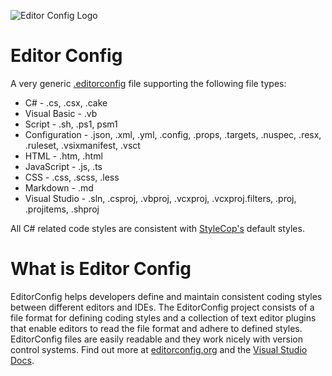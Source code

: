 ![Editor Config Logo](https://raw.githubusercontent.com/RehanSaeed/EditorConfig/master/logo.png)

# Editor Config

A very generic [.editorconfig](https://github.com/RehanSaeed/EditorConfig/blob/master/.editorconfig) file supporting the following file types:

- C# - .cs, .csx, .cake
- Visual Basic - .vb
- Script - .sh, .ps1, psm1
- Configuration - .json, .xml, .yml, .config, .props, .targets, .nuspec, .resx, .ruleset, .vsixmanifest, .vsct
- HTML - .htm, .html
- JavaScript - .js, .ts
- CSS - .css, .scss, .less
- Markdown - .md
- Visual Studio - .sln, .csproj, .vbproj, .vcxproj, .vcxproj.filters, .proj, .projitems, .shproj

All C# related code styles are consistent with [StyleCop's](https://github.com/DotNetAnalyzers/StyleCopAnalyzers) default styles.

# What is Editor Config

EditorConfig helps developers define and maintain consistent coding styles between different editors and IDEs. The EditorConfig project consists of a file format for defining coding styles and a collection of text editor plugins that enable editors to read the file format and adhere to defined styles. EditorConfig files are easily readable and they work nicely with version control systems. Find out more at [editorconfig.org](http://editorconfig.org/) and the [Visual Studio Docs](https://docs.microsoft.com/en-us/visualstudio/ide/editorconfig-code-style-settings-reference).
